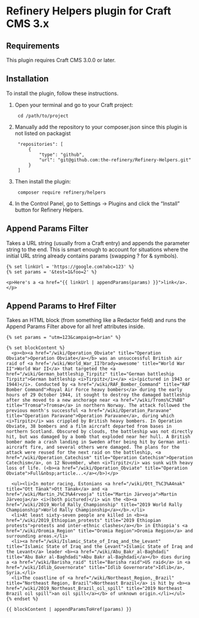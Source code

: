 # Refinery Helpers plugin for Craft CMS 3.x

## Requirements

This plugin requires Craft CMS 3.0.0 or later.

## Installation

To install the plugin, follow these instructions.

1. Open your terminal and go to your Craft project:

        cd /path/to/project

2. Manually add the repository to your composer.json since this plugin is not listed on packagist

		"repositories": [
			{
				"type": "github",
				"url": "git@github.com:the-refinery/Refinery-Helpers.git"
			}
		]

3. Then install the plugin:

		composer require refinery/helpers

4. In the Control Panel, go to Settings → Plugins and click the “Install” button for Refinery Helpers.

## Append Params Filter

Takes a URL string (usually from a Craft entry) and appends the parameter string to the end.  This is smart enough to account for situations where the initial URL string already contains params (swapping ? for & symbols).

```
{% set linkUrl = 'https://google.com?abc=123' %}
{% set params = '&test=1&foo=2' %}

<p>Here's a <a href="{{ linkUrl | appendParams(params) }}">link</a>.</p>
```

## Append Params to Href Filter

Takes an HTML block (from something like a Redactor field) and runs the Append Params Filter above for all href attributes inside.

```
{% set params = "utm=123&campaign=brian" %}

{% set blockContent %}
  <p><b><a href="/wiki/Operation_Obviate" title="Operation Obviate">Operation Obviate</a></b> was an unsuccessful British air raid of <a href='/wiki/World_War_II?brady=awesome' title="World War II">World War II</a> that targeted the <a href="/wiki/German_battleship_Tirpitz" title="German battleship Tirpitz">German battleship <i>Tirpitz</i></a> <i>(pictured in 1943 or 1944)</i>. Conducted by <a href="/wiki/RAF_Bomber_Command" title="RAF Bomber Command">Royal Air Force heavy bombers</a> during the early hours of 29 October 1944, it sought to destroy the damaged battleship after she moved to a new anchorage near <a href="/wiki/Troms%C3%B8" title="Tromsø">Tromsø</a> in northern Norway. The attack followed the previous month's successful <a href="/wiki/Operation_Paravane" title="Operation Paravane">Operation Paravane</a>, during which <i>Tirpitz</i> was crippled by British heavy bombers. In Operation Obviate, 38 bombers and a film aircraft departed from bases in northern Scotland. Obscured by clouds, the battleship was not directly hit, but was damaged by a bomb that exploded near her hull. A British bomber made a crash landing in Sweden after being hit by German anti-aircraft fire, and several others were damaged. The plans for the attack were reused for the next raid on the battleship, <a href="/wiki/Operation_Catechism" title="Operation Catechism">Operation Catechism</a>, on 12 November, when <i>Tirpitz</i> was sunk with heavy loss of life. (<b><a href="/wiki/Operation_Obviate" title="Operation Obviate">Full&nbsp;article...</a></b>)</p>

  <ul><li>In motor racing, Estonians <a href="/wiki/Ott_T%C3%A4nak" title="Ott Tänak">Ott Tänak</a> and <a href="/wiki/Martin_J%C3%A4rveoja" title="Martin Järveoja">Martin Järveoja</a> <i>(both pictured)</i> win the <b><a href="/wiki/2019_World_Rally_Championship" title="2019 World Rally Championship">World Rally Championship</a></b>.</li>
  <li>At least sixty-seven people are killed in <b><a href="/wiki/2019_Ethiopian_protests" title="2019 Ethiopian protests">protests and inter-ethnic clashes</a></b> in Ethiopia's <a href="/wiki/Oromia_Region" title="Oromia Region">Oromia Region</a> and surrounding areas.</li>
  <li><a href="/wiki/Islamic_State_of_Iraq_and_the_Levant" title="Islamic State of Iraq and the Levant">Islamic State of Iraq and the Levant</a> leader <b><a href="/wiki/Abu_Bakr_al-Baghdadi" title="Abu Bakr al-Baghdadi">Abu Bakr al-Baghdadi</a></b> dies during a <a href="/wiki/Barisha_raid" title="Barisha raid">US raid</a> in <a href="/wiki/Idlib_Governorate" title="Idlib Governorate">Idlib</a>, Syria.</li>
  <li>The coastline of <a href="/wiki/Northeast_Region,_Brazil" title="Northeast Region, Brazil">Northeast Brazil</a> is hit by <b><a href="/wiki/2019_Northeast_Brazil_oil_spill" title="2019 Northeast Brazil oil spill">an oil spill</a></b> of unknown origin.</li></ul>
{% endset %}

{{ blockContent | appendParamsToHref(params) }}
```